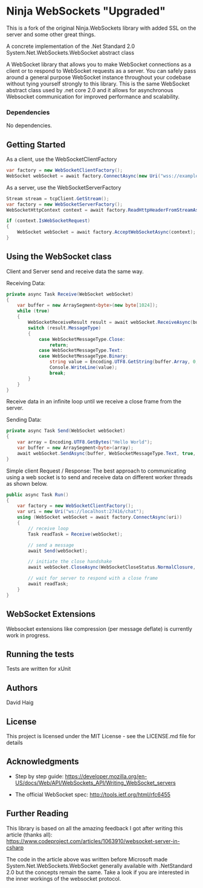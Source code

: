 ﻿# Ninja WebSockets "Upgraded"

This is a fork of the original Ninja.WebSockets library with added SSL on the server and some other great things.

A concrete implementation of the .Net Standard 2.0 System.Net.WebSockets.WebSocket abstract class

A WebSocket library that allows you to make WebSocket connections as a client or to respond to WebSocket requests as a server.
You can safely pass around a general purpose WebSocket instance throughout your codebase without tying yourself strongly to this library. This is the same WebSocket abstract class used by .net core 2.0 and it allows for asynchronous Websocket communication for improved performance and scalability.

### Dependencies

No dependencies. 

## Getting Started

As a client, use the WebSocketClientFactory

```csharp
var factory = new WebSocketClientFactory();
WebSocket webSocket = await factory.ConnectAsync(new Uri("wss://example.com"));
```

As a server, use the WebSocketServerFactory

```csharp
Stream stream = tcpClient.GetStream();
var factory = new WebSocketServerFactory();
WebSocketHttpContext context = await factory.ReadHttpHeaderFromStreamAsync(stream);

if (context.IsWebSocketRequest)
{
    WebSocket webSocket = await factory.AcceptWebSocketAsync(context);
}
```
## Using the WebSocket class

Client and Server send and receive data the same way.

Receiving Data:

```csharp
private async Task Receive(WebSocket webSocket)
{
    var buffer = new ArraySegment<byte>(new byte[1024]);
    while (true)
    {
        WebSocketReceiveResult result = await webSocket.ReceiveAsync(buffer, CancellationToken.None);
        switch (result.MessageType)
        {
            case WebSocketMessageType.Close:
                return;
            case WebSocketMessageType.Text:
            case WebSocketMessageType.Binary:
                string value = Encoding.UTF8.GetString(buffer.Array, 0, result.Count);
                Console.WriteLine(value);
                break;
        }
    }
}
```

Receive data in an infinite loop until we receive a close frame from the server.

Sending Data:
```csharp
private async Task Send(WebSocket webSocket)
{
    var array = Encoding.UTF8.GetBytes("Hello World");
    var buffer = new ArraySegment<byte>(array);
    await webSocket.SendAsync(buffer, WebSocketMessageType.Text, true, CancellationToken.None);
} 
```

Simple client Request / Response:
The best approach to communicating using a web socket is to send and receive data on different worker threads as shown below. 

```csharp
public async Task Run()
{
    var factory = new WebSocketClientFactory();
    var uri = new Uri("ws://localhost:27416/chat");
    using (WebSocket webSocket = await factory.ConnectAsync(uri))
    {
        // receive loop
        Task readTask = Receive(webSocket);

        // send a message
        await Send(webSocket);

        // initiate the close handshake
        await webSocket.CloseAsync(WebSocketCloseStatus.NormalClosure, null, CancellationToken.None);

        // wait for server to respond with a close frame
        await readTask; 
    }           
}
```

## WebSocket Extensions

Websocket extensions like compression (per message deflate) is currently work in progress.

## Running the tests

Tests are written for xUnit

## Authors

David Haig

## License

This project is licensed under the MIT License - see the LICENSE.md file for details

## Acknowledgments

* Step by step guide:
  https://developer.mozilla.org/en-US/docs/Web/API/WebSockets_API/Writing_WebSocket_servers

* The official WebSocket spec:
  http://tools.ietf.org/html/rfc6455

## Further Reading

This library is based on all the amazing feedback I got after writing this article (thanks all):
https://www.codeproject.com/articles/1063910/websocket-server-in-csharp

The code in the article above was written before Microsoft made System.Net.WebSockets.WebSocket generally available with .NetStandard 2.0 but the concepts remain the same. Take a look if you are interested in the inner workings of the websocket protocol.
